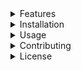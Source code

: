 <details>
<summary>Features</summary>

- Feature 1
- Feature 2
- Feature 3

</details>

<details>
<summary>Installation</summary>

To install this project, follow these steps:

1. Step 1
2. Step 2
3. Step 3

</details>

<details>
<summary>Usage</summary>

To use this project, follow these steps:

1. Step 1
2. Step 2
3. Step 3

</details>

<details>
<summary>Contributing</summary>

If you would like to contribute to this project, please follow these steps:

1. Fork the repository
2. Create a new branch (`git checkout -b feature/my-new-feature`)
3. Make changes and commit (`git commit -am 'Add some feature'`)
4. Push to the branch (`git push origin feature/my-new-feature`)
5. Create a new Pull Request

</details>

<details>
<summary>License</summary>

This project is licensed under the MIT License - see the [LICENSE](LICENSE) file for details.

</details>
